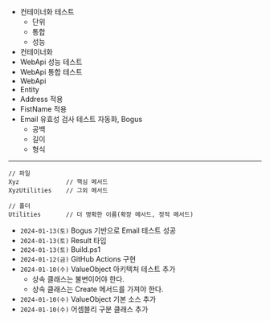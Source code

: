 - 컨테이너화 테스트
  - 단위
  - 통합
  - 성능
- 컨테이너화
- WebApi 성능 테스트
- WebApi 통합 테스트
- WebApi
- Entity
- Address 적용
- FistName 적용
- Email 유효성 검사 테스트 자동화, Bogus
  - 공백
  - 길이
  - 형식

---

```
// 파일
Xyz             // 핵심 메서드
XyzUtilities	// 그외 메서드

// 폴더
Utilities       // 더 명확한 이름(확장 메서드, 정적 메서드)
```

- `2024-01-13(토)` Bogus 기반으로 Email 테스트 성공
- `2024-01-13(토)` Result 타입
- `2024-01-13(토)` Build.ps1
- `2024-01-12(금)` GitHub Actions 구현
- `2024-01-10(수)` ValueObject 아키텍처 테스트 추가
  - 상속 클래스는 불변이어야 한다.
  - 상속 클래스는 Create 메서드를 가져야 한다.
- `2024-01-10(수)` ValueObject 기본 소스 추가
- `2024-01-10(수)` 어셈블리 구분 클래스 추가

